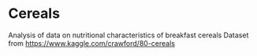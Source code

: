 # Cereals
Analysis of data on nutritional characteristics of breakfast cereals
Dataset from https://www.kaggle.com/crawford/80-cereals

